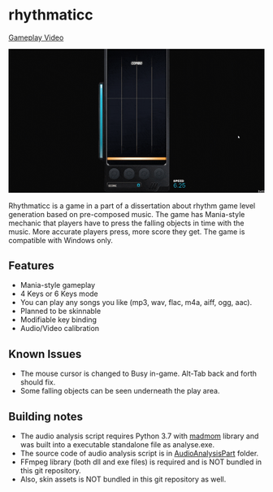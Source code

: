 # rhythmaticc
[Gameplay Video](https://youtu.be/qkNYwfYdk5Y)

![Game GIF](Images/thumbnail.gif)

Rhythmaticc is a game in a part of a dissertation about rhythm game level generation based on pre-composed music. The game has Mania-style mechanic that players have to press the falling objects in time with the music. More accurate players press, more score they get. The game is compatible with Windows only.

## Features
- Mania-style gameplay
- 4 Keys or 6 Keys mode
- You can play any songs you like (mp3, wav, flac, m4a, aiff, ogg, aac).
- Planned to be skinnable
- Modifiable key binding
- Audio/Video calibration

## Known Issues
- The mouse cursor is changed to Busy in-game. Alt-Tab back and forth should fix.
- Some falling objects can be seen underneath the play area.

## Building notes
- The audio analysis script requires Python 3.7 with [madmom](https://github.com/CPJKU/madmom) library and was built into a executable standalone file as analyse.exe.
- The source code of audio analysis script is in [AudioAnalysisPart](/AudioAnalysisPart) folder.
- FFmpeg library (both dll and exe files) is required and is NOT bundled in this git repository.
- Also, skin assets is NOT bundled in this git repository as well.
